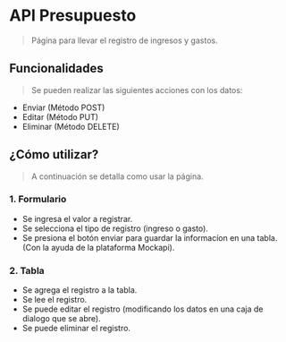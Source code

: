 # API Presupuesto
> Página para llevar el registro de ingresos y gastos.

## Funcionalidades
> Se pueden realizar las siguientes acciones con los datos:
- Enviar (Método POST)
- Editar (Método PUT)
- Eliminar (Método DELETE)

## ¿Cómo utilizar?
> A continuación se detalla como usar la página.

### 1. Formulario
- Se ingresa el valor a registrar.
- Se selecciona el tipo de registro (ingreso o gasto).
- Se presiona el botón enviar para guardar la informacíon en una tabla. (Con la ayuda de la plataforma Mockapi).

### 2. Tabla
- Se agrega el registro a la tabla.
- Se lee el registro.
- Se puede editar el registro (modificando los datos en una caja de dialogo que se abre).
- Se puede eliminar el registro.
